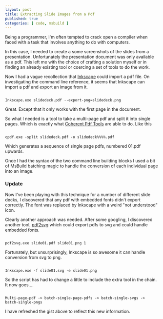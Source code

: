 ```yaml
---
layout: post
title: Extracting Slide Images from a Pdf
published: true
categories: [ code, msbuild ]
---
```


Being a programmer, I'm often tempted to crack open a compiler when faced 
with a task that involves anything to do with computers. 

In this case, I needed to create a some screenshots of the slides from
a presentation. Unfortunately the presentation document was only available 
as a pdf. This left me with the choice of crafting a solution myself or in 
finding an already existing tool or coercing a set of tools to do the work.

Now I had a vague recollection that [Inkscape](http://www.inkscape.org/en/) could 
import a pdf file. On investigating the command line reference, it seems that 
Inkscape can import a pdf and export an image from it. 

<code>
Inkscape.exe slidedeck.pdf --export-png=slidedeck.png
</code>

Great. Except that it only works with the first page in the document.
 
So what I needed is a tool to take a multi-page pdf and split it into single 
pages. Which is exactly what [Coherent Pdf Tools](http://community.coherentpdf.com/) 
are able to do. Like this

<code>
cpdf.exe -split slidedeck.pdf -o slidedeck%%%%.pdf
</code>

Which generates a sequence of single page pdfs, numbered <original-name>01.pdf 
upwards.

Once I had the syntax of the two command line building blocks I used a bit 
of MsBuild batching magic to handle the conversion of each individual page 
into an image.

<script src="https://gist.github.com/deejaygraham/ec6e40a616451aed0ae6.js"></script>

### Update

Now I've been playing with this technique for a number of different slide decks, 
I discovered that any pdf with embedded fonts didn't export correctly. The font 
was replaced by Inkscape with a weird "not understood" icon.

Clearly another approach was needed. After some googling, I discovered another tool,
[pdf2svg](http://www.cityinthesky.co.uk/opensource/pdf2svg/) which could export 
pdfs to svg and could handle embedded fonts.

<code>
pdf2svg.exe slide01.pdf slide01.png 1
</code>

Fortunately, but unsurprisingly, Inkscape is so awesome it can handle conversion 
from svg to png.

<code>
Inkscape.exe -f slide01.svg -e slide01.png
</code>

So the script has had to change a little to include the extra tool in the chain. 
It now goes....

<code>	
Multi-page-pdf -> batch-single-page-pdfs -> batch-single-svgs -> batch-single-pngs
</code>	

I have refreshed the gist above to reflect this new information.	

